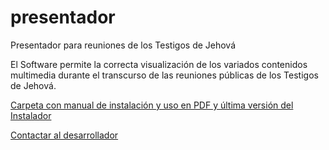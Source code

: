 # presentador
Presentador para reuniones de los Testigos de Jehová

El Software permite la correcta visualización de los variados contenidos multimedia durante el transcurso de las reuniones públicas de los Testigos de Jehová.

<a href = "https://drive.google.com/folderview?id=0B6HC_BnW5KrqVEZGQUtoOEw2dzg&usp=sharing">Carpeta con manual de instalación y uso en PDF y última versión del Instalador</a>

<a href = "http://goo.gl/forms/WjpG3mrZcU">Contactar al desarrollador</a>
